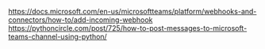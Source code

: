 https://docs.microsoft.com/en-us/microsoftteams/platform/webhooks-and-connectors/how-to/add-incoming-webhook
https://pythoncircle.com/post/725/how-to-post-messages-to-microsoft-teams-channel-using-python/